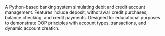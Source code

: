 A Python-based banking system simulating debit and credit account management. Features include deposit, withdrawal, credit purchases, balance checking, and credit payments. Designed for educational purposes to demonstrate OOP principles with account types, transactions, and dynamic account creation.
